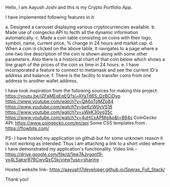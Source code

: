 Hello, I am Aayush Joshi and this is my Crypto Portfolio App.

I have implemented following features in it:

a. Designed a carousel displaying various cryptocurrencies available.
b. Made use of coingecko API to fecth all the dynamic information automatically.
c. Made a coin table consisting on coins with their logo, symbol, name, current price, % change in 24 hours and market cap.
d. When a coin is clicked on the above table, it navigates to a page where a one-two line description of the coin is shown along with some other parameters. Also there is a historical chart of that coin below which shows a line graph of the prices of the coin vs time in 24 hours.
e. I have incoroporated a feature to connect to metamask and see the current ID's address and balance.
f. There is the facility to transfer coins from one address to another wallet address.

I have took inspiration from the following sources for making this project: 
https://youtu.be/jZFaMEqEqEQ?si=AYaTd6S_QzBCiDyp
https://www.youtube.com/watch?v=QA6oTpMZp84
https://www.youtube.com/watch?v=be6zW0yVS18
https://www.youtube.com/watch?v=uWeK30vg35c
https://www.youtube.com/watch?v=4uHCxAPMgAo&t=864s
CoinGecko API: https://www.coingecko.com/en/api
Some CSS templates from : https://flowbite.com/


PS- I have hosted my application on github but for some unknown reason it is not working as intended. Thus I am attaching a link to a short video where I have demonstrated my application's functionality.
Video link - https://drive.google.com/file/d/1ew7AJvgqnf9-vx4LSaksrR78CwvQxC5k/view?usp=sharing

Hosted website link- https://aayush17developer.github.io/Sperax_Full_Stack/

Thank you!